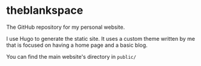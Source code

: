 # theblankspace

The GitHub repository for my personal website.

I use Hugo to generate the static site. It uses a custom theme written by me that is focused on having a home page and a basic blog.

You can find the main website's directory in `public/`
